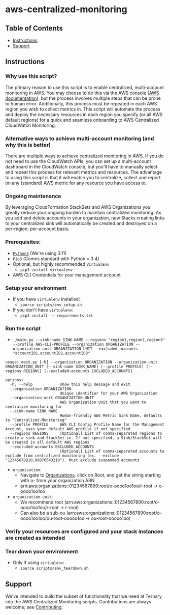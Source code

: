 # aws-centralized-monitoring

## Table of Contents
- [Instructions](#instructions)
- [Support](#support)

## Instructions
### Why use this script?
The primary reason to use this script is to enable centralized, multi-account monitoring in AWS. You may choose to do this via the AWS console ([AWS documentation](https://aws.amazon.com/blogs/aws/new-amazon-cloudwatch-cross-account-observability/)), but the process involves multiple steps that can be prone to human error. Additionally, this process must be repeated in each AWS region you wish to collect metrics in. This script will automate the process and deploy the necessary resources in each region you specify (or all AWS default regions) for a quick and seamless onboarding to AWS Centralized CloudWatch Monitoring.

### Alternative ways to achieve multi-account monitoring (and why this is better)
There are multiple ways to achieve centralized monitoring in AWS. If you do not need to use the CloudWatch APIs, you can set up a
multi-account dashboard in the CloudWatch console, but you'll have to manually select and repeat this process for relevant metrics and resources. The advantage to using this script is that it will enable you to centralize, collect and report on any (standard) AWS metric for any resource you have access to.

### Ongoing maintenance
By leveraging CloudFormation StackSets and AWS Organizations you greatly reduce your ongoing burden to maintain centralized monitoring. As you add and delete accounts in your organization, new Stacks creating links to your centralized sink will automatically be created and destroyed on a per-region, per-account basis.

### Prerequisites:
- [`Python3`](https://www.python.org/downloads/) (We're using 3.11)
- `Pip3` (Comes standard with Python > 3.4)
- Optional, but highly recommended `VirtualEnv`
  - `pip3 install virtualenv`
- AWS CLI Credentials for your management account

### Setup your environment
- If you have `virtualenv` installed:
  - `source scripts/env_setup.sh`
- If you don't have `virtualenv`:
  - `pip3 install -r requirements.txt`

### Run the script
- `./main.py --sink-name SINK-NAME --regions "region1,region2,region3" --profile AWS-CLI-PROFILE --organization ORGANIZATION --organization-unit ORGANIZATION-UNIT --excluded-accounts "accountID1,accountID2,accountID3"`
```
usage: main.py [-h] --organization ORGANIZATION --organization-unit ORGANIZATION_UNIT [--sink-name SINK_NAME] [--profile PROFILE] [--regions REGIONS] [--excluded-accounts EXCLUDED_ACCOUNTS]

options:
  -h, --help            show this help message and exit
  --organization ORGANIZATION
                        Unique identifier for your AWS Organization
  --organization-unit ORGANIZATION_UNIT
                        AWS Organization Unit that you want to centralize monitoring for
  --sink-name SINK_NAME
                        Human-friendly AWS Metric Sink Name, defaults to "Centralized-Monitoring"
  --profile PROFILE     AWS CLI Config Profile Name for the Management Account, uses your default AWS profile if not specified
  --regions REGIONS     [Optional] List of comma-separated regions to create a sink and StackSet in. If not specified, a Sink/StackSet will be created in all default AWS regions
  --excluded-accounts EXCLUDED_ACCOUNTS
                        [Optional] List of comma-separated accounts to exclude from centralized monitoring (ex. --exclude "12345678910,09876543210"). Must exclude suspended accounts
```
- `organization`:
  - Navigate to [Organizations](https://us-east-1.console.aws.amazon.com/organizations/v2/home/accounts), click on Root, and get the string starting with o- from your organization ARN
  - arn:aws:organizations::01234567890:root/o-oooo1oo1oo/r-root -> o-oooo1oo1oo
- `organization-unit`:
  - We recommend root (arn:aws:organizations::01234567890:root/o-oooo1oo1oo/r-root -> r-root)
  - Can also be a sub-ou (arn:aws:organizations::01234567890:root/o-oooo1oo1oo/ou-root-ooooo1oo -> ou-root-ooooo1oo)

### Verify your resources are configured and your stack instances are created as intended

### Tear down your environment
- Only if using `virtualenv`: 
  - `source scripts/env_teardown.sh`

## Support

We've intended to build the subset of functionality that we need at Ternary into the AWS Centralized Monitoring scripts. Contributions are always welcome; see [Contributing](contributing.md).